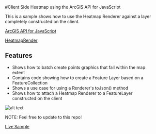 #Client Side Heatmap using the ArcGIS API for JavaScript

This is a sample shows how to use the Heatmap Renderer against a layer completely constructed on the client.

[ArcGIS API for JavaScript](https://developers.arcgis.com/javascript/)

[HeatmapRender](https://developers.arcgis.com/javascript/jsapi/heatmaprenderer-amd.html)



## Features

* Shows how to batch create points graphics that fall within the map extent
* Contains code showing how to create a Feature Layer based on a FeatureCollection
* Shows a use case for using a Renderer's toJson() method
* Shows how to attach a Heatmap Renderer to a FeatureLayer constructed on the client


![alt text](https://raw.githubusercontent.com/Esri/developer-support/master/repository-images/client-heatmap.png "Client heatmap")

NOTE: Feel free to update to this repo!

[Live Sample](http://esri.github.io/developer-support/web-js/client-side-heatmap/heatmap.html)
